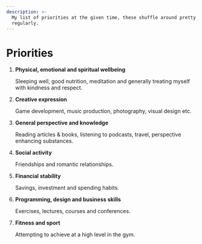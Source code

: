 ```yaml
---
description: >-
  My list of priorities at the given time, these shuffle around pretty
  regularly.
---
```


# Priorities

1. **Physical, emotional and spiritual wellbeing**

   Sleeping well, good nutrition, meditation and generally treating myself with kindness and respect.

2. **Creative expression**

   Game development, music production, photography, visual design etc.

3. **General perspective and knowledge**

   Reading articles & books, listening to podcasts, travel, perspective enhancing substances.

4. **Social activity**

   Friendships and romantic relationships.

5. **Financial stability**

   Savings, investment and spending habits.

6. **Programming, design and business skills**

   Exercises, lectures, courses and conferences.

7. **Fitness and sport**

   Attempting to achieve at a high level in the gym.

